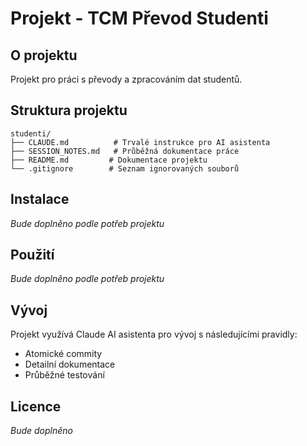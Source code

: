 # Projekt - TCM Převod Studenti

## O projektu
Projekt pro práci s převody a zpracováním dat studentů.

## Struktura projektu
```
studenti/
├── CLAUDE.md          # Trvalé instrukce pro AI asistenta
├── SESSION_NOTES.md   # Průběžná dokumentace práce
├── README.md         # Dokumentace projektu
└── .gitignore        # Seznam ignorovaných souborů
```

## Instalace
*Bude doplněno podle potřeb projektu*

## Použití
*Bude doplněno podle potřeb projektu*

## Vývoj
Projekt využívá Claude AI asistenta pro vývoj s následujícími pravidly:
- Atomické commity
- Detailní dokumentace
- Průběžné testování

## Licence
*Bude doplněno*